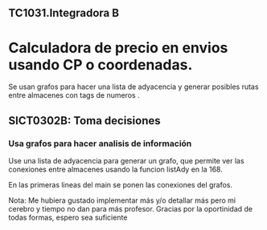 ## TC1031.Integradora B

# Calculadora de precio en envios usando CP o coordenadas. 

Se usan grafos para hacer una lista de adyacencia y generar posibles rutas entre almacenes con tags de numeros . 

    
## SICT0302B: Toma decisiones 

### Usa grafos para hacer analisis de información
Use una lista de adyacencia para generar un grafo, que permite ver las conexiones entre almacenes usando la funcion listAdy en la 168.

En las primeras lineas del main se ponen las conexiones del grafos.


Nota: Me hubiera gustado implementar más y/o detallar más pero mi cerebro y tiempo no dan para más profesor. Gracias por la oportinidad de todas formas, espero sea suficiente 
